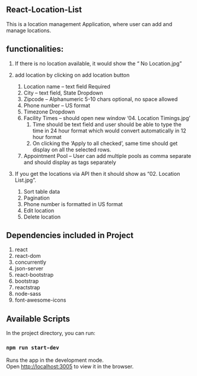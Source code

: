 ## React-Location-List
This is a location management Application, where user can add and manage locations.

## functionalities:
1.	If there is no location available, it would show the “ No Location.jpg”

2. add location by clicking on add location button
    1.	Location name – text field Required
    2.	City – text field, State Dropdown
    3.	Zipcode – Alphanumeric 5-10 chars optional, no space allowed
    4.	Phone number – US format
    5.	Timezone Dropdown
    6.	Facility Times – should open new window ‘04. Location Timings.jpg’
        1.	Time should be text field and user should be able to type the time in 24 hour format which would convert automatically in 12 hour format
        2.	On clicking the ‘Apply to all checked’, same time should get display on all the selected rows.
    7.	Appointment Pool – User can add multiple pools as comma separate and should display as tags separately

3.	If you get the locations via API then it should show as “02. Location List.jpg”.
    1.	Sort table data
    2.	Pagination
    3.	Phone number is formatted in US format
    4.	Edit location
    5.	Delete location


## Dependencies included in Project
1. react
2. react-dom
3. concurrently
4. json-server
5. react-bootstrap
6. bootstrap
7. reactstrap
8. node-sass
9. font-awesome-icons

## Available Scripts

In the project directory, you can run:

### `npm run start-dev`

Runs the app in the development mode.<br />
Open [http://localhost:3005](http://localhost:3005) to view it in the browser.
